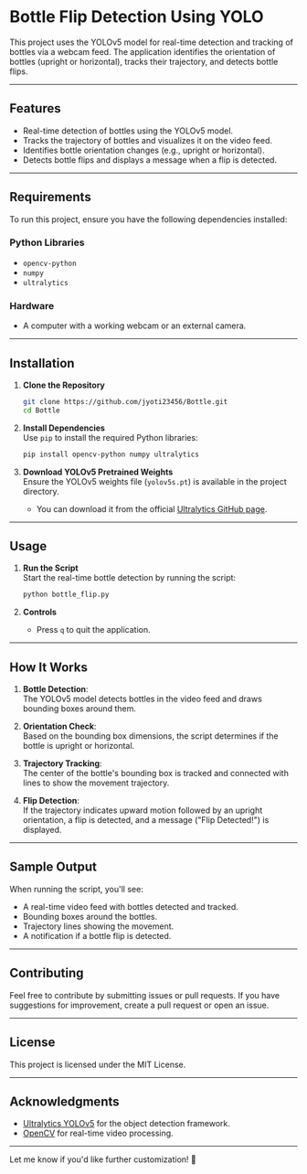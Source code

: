 
# **Bottle Flip Detection Using YOLO**  

This project uses the YOLOv5 model for real-time detection and tracking of bottles via a webcam feed. The application identifies the orientation of bottles (upright or horizontal), tracks their trajectory, and detects bottle flips.

---

## **Features**  
- Real-time detection of bottles using the YOLOv5 model.  
- Tracks the trajectory of bottles and visualizes it on the video feed.  
- Identifies bottle orientation changes (e.g., upright or horizontal).  
- Detects bottle flips and displays a message when a flip is detected.  

---

## **Requirements**  
To run this project, ensure you have the following dependencies installed:  

### **Python Libraries**  
- `opencv-python`  
- `numpy`  
- `ultralytics`  

### **Hardware**  
- A computer with a working webcam or an external camera.  

---

## **Installation**  

1. **Clone the Repository**  
   ```bash  
   git clone https://github.com/jyoti23456/Bottle.git
   cd Bottle 
   ```  

2. **Install Dependencies**  
   Use `pip` to install the required Python libraries:  
   ```bash  
   pip install opencv-python numpy ultralytics  
   ```  

3. **Download YOLOv5 Pretrained Weights**  
   Ensure the YOLOv5 weights file (`yolov5s.pt`) is available in the project directory.  
   - You can download it from the official [Ultralytics GitHub page](https://github.com/ultralytics/yolov5).  

---

## **Usage**  

1. **Run the Script**  
   Start the real-time bottle detection by running the script:  
   ```bash  
   python bottle_flip.py  
   ```  

2. **Controls**  
   - Press `q` to quit the application.  

---

## **How It Works**  

1. **Bottle Detection**:  
   The YOLOv5 model detects bottles in the video feed and draws bounding boxes around them.  

2. **Orientation Check**:  
   Based on the bounding box dimensions, the script determines if the bottle is upright or horizontal.  

3. **Trajectory Tracking**:  
   The center of the bottle's bounding box is tracked and connected with lines to show the movement trajectory.  

4. **Flip Detection**:  
   If the trajectory indicates upward motion followed by an upright orientation, a flip is detected, and a message ("Flip Detected!") is displayed.  

---

## **Sample Output**  

When running the script, you'll see:  
- A real-time video feed with bottles detected and tracked.  
- Bounding boxes around the bottles.  
- Trajectory lines showing the movement.  
- A notification if a bottle flip is detected.  

---

## **Contributing**  

Feel free to contribute by submitting issues or pull requests. If you have suggestions for improvement, create a pull request or open an issue.  

---

## **License**  

This project is licensed under the MIT License.  

---

## **Acknowledgments**  
- [Ultralytics YOLOv5](https://github.com/ultralytics/yolov5) for the object detection framework.  
- [OpenCV](https://opencv.org/) for real-time video processing.  

---

Let me know if you'd like further customization! 🚀
